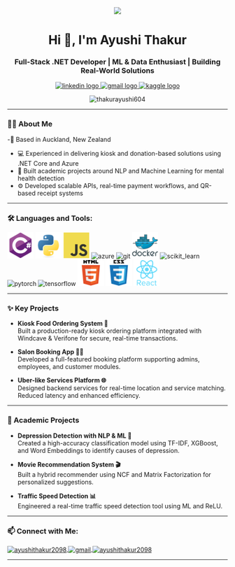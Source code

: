 
<div align="center">
  <img height="250" src="https://media.giphy.com/media/qgQUggAC3Pfv687qPC/giphy.gif" />
</div>

<h1 align="center">Hi 👋, I'm Ayushi Thakur</h1>
<h3 align="center">Full-Stack .NET Developer | ML & Data Enthusiast | Building Real-World Solutions</h3>

<p align="center">
  <a href="https://linkedin.com/in/ayushithakur2098" target="_blank">
    <img src="https://img.shields.io/static/v1?message=LinkedIn&logo=linkedin&label=&color=0077B5&logoColor=white&labelColor=&style=for-the-badge" height="25" alt="linkedin logo" />
  </a>
  <a href="mailto:ayushithakur2098@gmail.com" target="_blank">
    <img src="https://img.shields.io/static/v1?message=Gmail&logo=gmail&label=&color=EA4335&logoColor=white&labelColor=&style=for-the-badge" height="25" alt="gmail logo" />
  </a>
  <a href="https://kaggle.com/ayushithakur2098" target="_blank">
    <img src="https://img.shields.io/static/v1?message=Kaggle&logo=kaggle&label=&color=20BEFF&logoColor=white&labelColor=&style=for-the-badge" height="25" alt="kaggle logo" />
  </a>
</p>

<div align="center">
  <img src="https://komarev.com/ghpvc/?username=thakurayushi604&label=Profile%20views&color=0e75b6&style=flat" alt="thakurayushi604" />
</div>

---

### 👩‍💻 About Me
-📍 Based in Auckland, New Zealand  
- 💻 Experienced in delivering kiosk and donation-based solutions using .NET Core and Azure
- 🔬 Built academic projects around NLP and Machine Learning for mental health detection
- ⚙️ Developed scalable APIs, real-time payment workflows, and QR-based receipt systems
  

---

### 🛠 Languages and Tools:
<p align="left">
  <img src="https://raw.githubusercontent.com/devicons/devicon/master/icons/csharp/csharp-original.svg" alt="csharp" width="60" height="60"/>
  <img src="https://raw.githubusercontent.com/devicons/devicon/master/icons/python/python-original.svg" alt="python" width="60" height="60"/>
  <img src="https://raw.githubusercontent.com/devicons/devicon/master/icons/javascript/javascript-original.svg" alt="javascript" width="60" height="60"/>
  <img src="https://www.vectorlogo.zone/logos/microsoft_azure/microsoft_azure-icon.svg" alt="azure" width="60" height="60"/>
  <img src="https://www.vectorlogo.zone/logos/git-scm/git-scm-icon.svg" alt="git" width="60" height="60"/>
  <img src="https://raw.githubusercontent.com/devicons/devicon/master/icons/docker/docker-original-wordmark.svg" alt="docker" width="60" height="60"/>
  <img src="https://upload.wikimedia.org/wikipedia/commons/0/05/Scikit_learn_logo_small.svg" alt="scikit_learn" width="60" height="60"/>
  <img src="https://www.vectorlogo.zone/logos/pytorch/pytorch-icon.svg" alt="pytorch" width="60" height="60"/>
  <img src="https://www.vectorlogo.zone/logos/tensorflow/tensorflow-icon.svg" alt="tensorflow" width="60" height="60"/>
  <img src="https://raw.githubusercontent.com/devicons/devicon/master/icons/html5/html5-original-wordmark.svg" alt="html5" width="60" height="60"/>
  <img src="https://raw.githubusercontent.com/devicons/devicon/master/icons/css3/css3-original-wordmark.svg" alt="css3" width="60" height="60"/>
  <img src="https://raw.githubusercontent.com/devicons/devicon/master/icons/react/react-original-wordmark.svg" alt="react" width="60" height="60"/>
</p>

---

### ✨ Key Projects
- **Kiosk Food Ordering System 🚀**  
  Built a production-ready kiosk ordering platform integrated with Windcave & Verifone for secure, real-time transactions.

- **Salon Booking App 💇‍♀️**  
  Developed a full-featured booking platform supporting admins, employees, and customer modules.

- **Uber-like Services Platform 🌐**  
  Designed backend services for real-time location and service matching. Reduced latency and enhanced efficiency.

---

### 🧠 Academic Projects
- **Depression Detection with NLP & ML 🧠**  
  Created a high-accuracy classification model using TF-IDF, XGBoost, and Word Embeddings to identify causes of depression.

- **Movie Recommendation System 🎬**  
  Built a hybrid recommender using NCF and Matrix Factorization for personalized suggestions.

- **Traffic Speed Detection 📊**  
  Engineered a real-time traffic speed detection tool using ML and ReLU.

---

### 📫 Connect with Me:
<p align="left">
  <a href="https://linkedin.com/in/ayushithakur2098" target="blank">
    <img align="center" src="https://raw.githubusercontent.com/rahuldkjain/github-profile-readme-generator/master/src/images/icons/Social/linked-in-alt.svg" alt="ayushithakur2098" height="30" width="60" />
  </a>
  <a href="mailto:ayushithakur2098@gmail.com" target="blank">
    <img align="center" src="https://upload.wikimedia.org/wikipedia/commons/4/4e/Gmail_Icon.png" alt="gmail" height="30" width="60" />
  </a>
  <a href="https://kaggle.com/ayushithakur2098" target="blank">
    <img align="center" src="https://raw.githubusercontent.com/rahuldkjain/github-profile-readme-generator/master/src/images/icons/Social/kaggle.svg" alt="ayushithakur2098" height="30" width="60" />
  </a>
</p>

---



